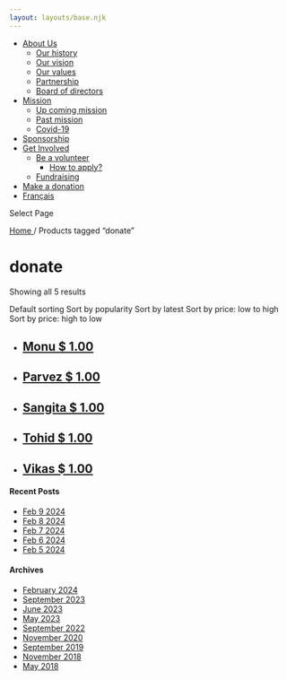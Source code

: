 ```yaml
---
layout: layouts/base.njk
---
```

[ ](/get-involved)

  * [ About Us ](/about-us)
    * [ Our history ](/about-us#history)
    * [ Our vision ](/about-us#vision)
    * [ Our values ](/about-us#values)
    * [ Partnership ](/about-us#partnership)
    * [ Board of directors ](/about-us#board)
  * [ Mission ](/mission)
    * [ Up coming mission ](/mission#up)
    * [ Past mission ](/mission#past)
    * [ Covid-19 ]( /article/2020/covid-19-en/)
  * [ Sponsorship ](/sponsorship)
  * [ Get Involved ](/get-involved)
    * [ Be a volunteer ](/get-involved#apply)
      * [ How to apply? ](/get-involved#apply)
    * [ Fundraising ](/get-involved#collecte)
  * [ Make a donation ](/donate/)
  * [ Français ](/fr/sponsorship-tag/donate/)

[ ]( )

Select Page

[ Home ](/get-involved) / Products tagged “donate”

#  donate

Showing all 5 results

Default sorting  Sort by popularity  Sort by latest  Sort by price: low to
high  Sort by price: high to low

  * ## [ Monu  $  1.00  ]( )
  * ## [ Parvez  $  1.00  ]( )
  * ## [ Sangita  $  1.00  ]( )
  * ## [ Tohid  $  1.00  ]( )
  * ## [ Vikas  $  1.00  ]( )

####  Recent Posts

  * [ Feb 9 2024 ]( /article/2024/02/09/feb-9-2024/)
  * [ Feb 8 2024 ]( /article/2024/02/08/feb-8-2024/)
  * [ Feb 7 2024 ]( /article/2024/02/07/feb-7-2024/)
  * [ Feb 6 2024 ]( /article/2024/02/06/feb-6-2024/)
  * [ Feb 5 2024 ]( /article/2024/02/05/feb-5-2024/)

####  Archives

  * [ February 2024 ]( /article/2024/02/)
  * [ September 2023 ]( /article/2023/09/)
  * [ June 2023 ]( /article/2023/06/)
  * [ May 2023 ]( /article/2023/05/)
  * [ September 2022 ]( /article/2022/09/)
  * [ November 2020 ]( /article/2020/11/)
  * [ September 2019 ]( /article/2019/09/)
  * [ November 2018 ]( /article/2018/11/)
  * [ May 2018 ]( /article/2018/05/)



